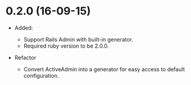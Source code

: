 # 0.2.0 (16-09-15)
- Added:
  - Support Rails Admin with built-in generator.
  - Required ruby version to be 2.0.0.

- Refactor
  - Convert ActiveAdmin into a generator for easy access to default configuration.
